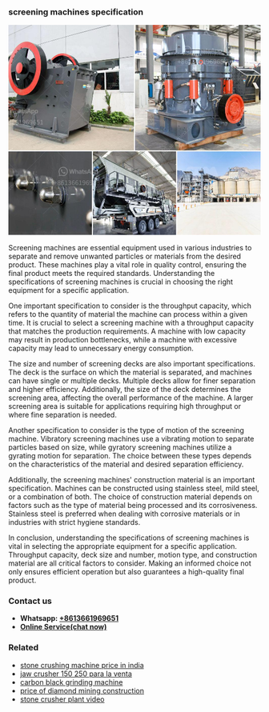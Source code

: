 <h3>screening machines specification</h3><img src='1708498320.jpg' alt=''><p>Screening machines are essential equipment used in various industries to separate and remove unwanted particles or materials from the desired product. These machines play a vital role in quality control, ensuring the final product meets the required standards. Understanding the specifications of screening machines is crucial in choosing the right equipment for a specific application.</p><p>One important specification to consider is the throughput capacity, which refers to the quantity of material the machine can process within a given time. It is crucial to select a screening machine with a throughput capacity that matches the production requirements. A machine with low capacity may result in production bottlenecks, while a machine with excessive capacity may lead to unnecessary energy consumption.</p><p>The size and number of screening decks are also important specifications. The deck is the surface on which the material is separated, and machines can have single or multiple decks. Multiple decks allow for finer separation and higher efficiency. Additionally, the size of the deck determines the screening area, affecting the overall performance of the machine. A larger screening area is suitable for applications requiring high throughput or where fine separation is needed.</p><p>Another specification to consider is the type of motion of the screening machine. Vibratory screening machines use a vibrating motion to separate particles based on size, while gyratory screening machines utilize a gyrating motion for separation. The choice between these types depends on the characteristics of the material and desired separation efficiency.</p><p>Additionally, the screening machines' construction material is an important specification. Machines can be constructed using stainless steel, mild steel, or a combination of both. The choice of construction material depends on factors such as the type of material being processed and its corrosiveness. Stainless steel is preferred when dealing with corrosive materials or in industries with strict hygiene standards.</p><p>In conclusion, understanding the specifications of screening machines is vital in selecting the appropriate equipment for a specific application. Throughput capacity, deck size and number, motion type, and construction material are all critical factors to consider. Making an informed choice not only ensures efficient operation but also guarantees a high-quality final product.</p><h3>Contact us</h3><ul><li><strong>Whatsapp:&nbsp;<a href="https://wa.me/8613661969651">+8613661969651</a></strong></li><li><a href="https://swt.shibang-china.com/?git&amp;zhl&amp;screening machines specification"><strong>Online Service(chat now)</strong></a></li></ul><h3>Related</h3><ul><li><a href='stone crushing machine price in india.md'>stone crushing machine price in india</a></li><li><a href='jaw crusher 150 250 para la venta.md'>jaw crusher 150 250 para la venta</a></li><li><a href='carbon black grinding machine.md'>carbon black grinding machine</a></li><li><a href='price of diamond mining construction.md'>price of diamond mining construction</a></li><li><a href='stone crusher plant video.md'>stone crusher plant video</a></li></ul>